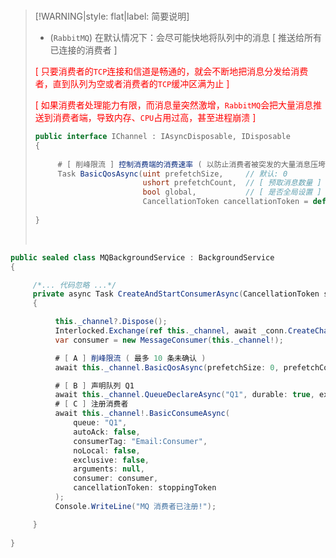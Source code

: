 <br/>

>[!WARNING|style: flat|label: 简要说明]
>
>- (`RabbitMQ`) 在默认情况下：会尽可能快地将队列中的消息 [ 推送给所有已连接的消费者 ]
>
>  <span style='color:red'>[ 只要消费者的`TCP`连接和信道是畅通的，就会不断地把消息分发给消费者，直到队列为空或者消费者的`TCP`缓冲区满为止 ]</span>
>
>  <span style='color:red'>[ 如果消费者处理能力有限，而消息量突然激增，`RabbitMQ`会把大量消息推送到消费者端，导致内存、`CPU`占用过高，甚至进程崩溃 ]</span>
>
>```csharp
>public interface IChannel : IAsyncDisposable, IDisposable
>{
>      
>      # [ 削峰限流 ] 控制消费端的消费速率 ( 以防止消费者被突发的大量消息压垮 - 保护下游系统的稳定 )
>      Task BasicQosAsync(uint prefetchSize,     // 默认: 0
>                         ushort prefetchCount,  // [ 预取消息数量 ] 削峰限流：即消费者在 Ack 前最多能收到多少条消息
>                         bool global,           // [ 是否全局设置 ] 一般用 false
>                         CancellationToken cancellationToken = default)
>    
>}
>
>
>```
>
><br/>

```csharp
public sealed class MQBackgroundService : BackgroundService
{

     /*... 代码忽略 ...*/
     private async Task CreateAndStartConsumerAsync(CancellationToken stoppingToken)
     {

          this._channel?.Dispose();
          Interlocked.Exchange(ref this._channel, await _conn.CreateChannelAsync());
          var consumer = new MessageConsumer(this._channel!);

          # [ A ] 削峰限流 ( 最多 10 条未确认 )
          await this._channel.BasicQosAsync(prefetchSize: 0, prefetchCount: 10, global: false);

          # [ B ] 声明队列 Q1
          await this._channel.QueueDeclareAsync("Q1", durable: true, exclusive: false, autoDelete: false, arguments: null);
          # [ C ] 注册消费者
          await this._channel!.BasicConsumeAsync(
              queue: "Q1",
              autoAck: false,
              consumerTag: "Email:Consumer",
              noLocal: false,
              exclusive: false,
              arguments: null,
              consumer: consumer,
              cancellationToken: stoppingToken
          );
          Console.WriteLine("MQ 消费者已注册!");

     }
   
}


```


